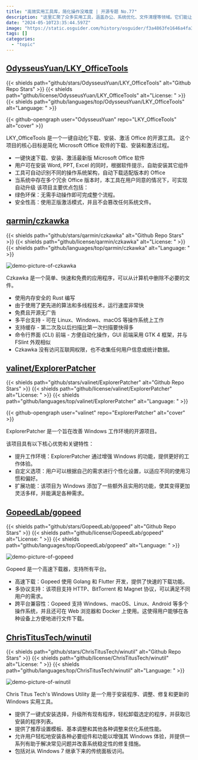 ```yaml
---
title: "高效实用工具库，简化操作没难度 | 开源专题 No.77"
description: "这里汇聚了众多实用工具，涵盖办公、系统优化、文件清理等领域。它们能让你的工作与生活更加便捷高效，一键解决各种难题，快来探索这个实用工具的宝库吧！"
date: "2024-05-10T23:35:44.597Z"
image: "https://static.osguider.com/history/osguider/f3a4863fe1646a4fa3bd2475e2e4f751.png"
tags: []
categories:
  - "topic"
---
```


## [OdysseusYuan/LKY_OfficeTools](https://github.com/OdysseusYuan/LKY_OfficeTools)

{{< shields path="github/stars/OdysseusYuan/LKY_OfficeTools" alt="Github Repo Stars" >}} {{< shields path="github/license/OdysseusYuan/LKY_OfficeTools" alt="License: " >}} {{< shields path="github/languages/top/OdysseusYuan/LKY_OfficeTools" alt="Language: " >}}

{{< github-opengraph user="OdysseusYuan" repo="LKY_OfficeTools" alt="cover" >}}

LKY_OfficeTools 是一个一键自动化下载、安装、激活 Office 的开源工具。
这个项目的核心目标是简化 Microsoft Office 软件的下载、安装和激活过程。

- 一键快速下载、安装、激活最新版 Microsoft Office 软件
- 用户可在安装 Word, PPT, Excel 的同时，根据软件提示，自助安装其它组件
- 工具可自动识别不同的操作系统架构，自动下载适配版本的 Office
- 当系统中存在多个冗余 Office 版本时，本工具在用户同意的情况下，可实现自动升级
该项目主要优点包括：
- 绿色环保：无需手动操作即可完成整个流程。
- 安全性高：使用正版激活模式，并且不会篡改任何系统文件。
  
## [qarmin/czkawka](https://github.com/qarmin/czkawka)

{{< shields path="github/stars/qarmin/czkawka" alt="Github Repo Stars" >}} {{< shields path="github/license/qarmin/czkawka" alt="License: " >}} {{< shields path="github/languages/top/qarmin/czkawka" alt="Language: " >}}

![demo-picture-of-czkawka](https://static.osguider.com/history/osguider/a78c8e37590a116bcaa18171741b374f.png)

Czkawka 是一个简单、快速和免费的应用程序，可以从计算机中删除不必要的文件。

- 使用内存安全的 Rust 编写
- 由于使用了更先进的算法和多线程技术，运行速度非常快
- 免费且开源无广告
- 多平台支持 - 可在 Linux、Windows、macOS 等操作系统上工作
- 支持缓存 - 第二次及以后扫描比第一次扫描要快得多
- 命令行界面 (CLI) 前端 - 方便自动化操作，GUI 前端采用 GTK 4 框架，并与 FSlint 外观相似
- Czkawka 没有访问互联网权限，也不收集任何用户信息或统计数据。
  
## [valinet/ExplorerPatcher](https://github.com/valinet/ExplorerPatcher)

{{< shields path="github/stars/valinet/ExplorerPatcher" alt="Github Repo Stars" >}} {{< shields path="github/license/valinet/ExplorerPatcher" alt="License: " >}} {{< shields path="github/languages/top/valinet/ExplorerPatcher" alt="Language: " >}}

{{< github-opengraph user="valinet" repo="ExplorerPatcher" alt="cover" >}}

ExplorerPatcher 是一个旨在改善 Windows 工作环境的开源项目。

该项目具有以下核心优势和关键特性：

- 提升工作环境：ExplorerPatcher 通过增强 Windows 的功能，提供更好的工作体验。
- 自定义选项：用户可以根据自己的需求进行个性化设置，以适应不同的使用习惯和偏好。
- 扩展功能：该项目为 Windows 添加了一些额外且实用的功能，使其变得更加灵活多样，并能满足各种需求。
  
## [GopeedLab/gopeed](https://github.com/GopeedLab/gopeed)

{{< shields path="github/stars/GopeedLab/gopeed" alt="Github Repo Stars" >}} {{< shields path="github/license/GopeedLab/gopeed" alt="License: " >}} {{< shields path="github/languages/top/GopeedLab/gopeed" alt="Language: " >}}

![demo-picture-of-gopeed](https://static.osguider.com/history/2023/a1ff828ff4199aea3662795d8442bbaa.png)

Gopeed 是一个高速下载器，支持所有平台。

- 高速下载：Gopeed 使用 Golang 和 Flutter 开发，提供了快速的下载功能。
- 多协议支持：该项目支持 HTTP、BitTorrent 和 Magnet 协议，可以满足不同用户的需求。
- 跨平台兼容性：Gopeed 支持 Windows、macOS、Linux、Android 等多个操作系统，并且还可在 Web 浏览器和 Docker 上使用。这使得用户能够在各种设备上方便地进行文件下载。
  
## [ChrisTitusTech/winutil](https://github.com/ChrisTitusTech/winutil)

{{< shields path="github/stars/ChrisTitusTech/winutil" alt="Github Repo Stars" >}} {{< shields path="github/license/ChrisTitusTech/winutil" alt="License: " >}} {{< shields path="github/languages/top/ChrisTitusTech/winutil" alt="Language: " >}}

![demo-picture-of-winutil](https://static.osguider.com/history/osguider/de01fcd5fe615e899ffd4e869fc082f3.png)

Chris Titus Tech's Windows Utility 是一个用于安装程序、调整、修复和更新的 Windows 实用工具。

- 提供了一键式安装选择，升级所有现有程序，轻松卸载选定的程序，并获取已安装的程序列表。
- 提供了推荐设置模板、基本调整和其他各种调整来优化系统性能。
- 允许用户轻松地安装各种必要组件和功能以增强其 Windows 体验，并提供一系列有助于解决常见问题并改善系统稳定性的修复措施。
- 包括对从 Windows 7 继承下来的传统面板访问。
  
